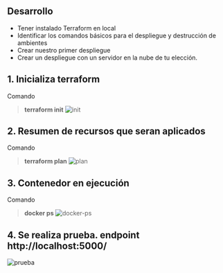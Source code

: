 
## Desarrollo

* Tener instalado Terraform en local 
* Identificar los comandos básicos para el despliegue y destrucción de ambientes 
* Crear nuestro primer despliegue 
* Crear un despliegue con un servidor en la nube de tu elección.

## 1. Inicializa terraform
Comando 
> **terraform init** 
![init](https://user-images.githubusercontent.com/74322391/205536104-275a15e4-c262-4ec0-a05c-61461d011471.png)

## 2. Resumen de recursos que seran aplicados
Comando
> **terraform plan**
![plan](https://user-images.githubusercontent.com/74322391/205541153-ed0e0e74-412d-4f2c-b71e-770142d7e8cc.PNG)

## 3. Contenedor en ejecución
Comando
> **docker ps**
![docker-ps](https://user-images.githubusercontent.com/74322391/205541467-b3d4d030-099c-4049-ae9d-183e906a8584.PNG)

## 4. Se realiza prueba. endpoint http://localhost:5000/
![prueba](https://user-images.githubusercontent.com/74322391/205541499-ca41716a-eafa-4f7b-b27e-53c3490fa390.PNG)